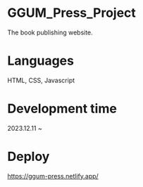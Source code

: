 # GGUM_Press_Project

The book publishing website.

# Languages

HTML, CSS, Javascript

# Development time

2023.12.11 ~

# Deploy

<https://ggum-press.netlify.app/>
